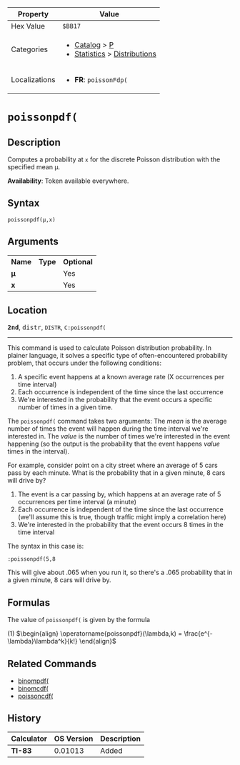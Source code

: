 | Property      | Value |
|---------------|-------|
| Hex Value     | `$BB17`|
| Categories    | <ul><li>[Catalog](<../categories/Catalog.md>) > [P](<../categories/Catalog.md#P>)</li><li>[Statistics](<../categories/Statistics.md>) > [Distributions](<../categories/Statistics.md#Distributions>)</li></ul> |
| Localizations | <ul><li><b>FR</b>: `poissonFdp(`</li></ul> |

# `poissonpdf(`

## Description
Computes a probability at `x` for the discrete Poisson distribution with the specified mean μ.


<b>Availability</b>: Token available everywhere.

## Syntax
`poissonpdf(μ,x)`

## Arguments
<table>
<tr><th>Name</th><th>Type</th><th>Optional</th></tr>

<tr><td><b>μ</b></td><td></td><td>Yes</td></tr>

<tr><td><b>x</b></td><td></td><td>Yes</td></tr>

</table>

## Location
<tt><kbd><b>2nd</b></kbd></tt>, <kbd>distr</kbd>, `DISTR`, `C:poissonpdf(`
<hr>

This command is used to calculate Poisson distribution probability. In plainer language, it solves a specific type of often-encountered probability problem, that occurs under the following conditions:

1.  A specific event happens at a known average rate (X occurrences per time interval)
2.  Each occurrence is independent of the time since the last occurrence
3.  We're interested in the probability that the event occurs a specific number of times in a given time.

The `poissonpdf(` command takes two arguments: The _mean_ is the average number of times the event will happen during the time interval we're interested in. The _value_ is the number of times we're interested in the event happening (so the output is the probability that the event happens _value_ times in the interval).

For example, consider point on a city street where an average of 5 cars pass by each minute. What is the probability that in a given minute, 8 cars will drive by?

1.  The event is a car passing by, which happens at an average rate of 5 occurrences per time interval (a minute)
2.  Each occurrence is independent of the time since the last occurrence (we'll assume this is true, though traffic might imply a correlation here)
3.  We're interested in the probability that the event occurs 8 times in the time interval

The syntax in this case is:

```ti-basic
:poissonpdf(5,8
```

  
This will give about .065 when you run it, so there's a .065 probability that in a given minute, 8 cars will drive by.

## Formulas

The value of `poissonpdf(` is given by the formula

(1) $`\begin{align} \operatorname{poissonpdf}(\lambda,k) = \frac{e^{-\lambda}\lambda^k}{k!} \end{align}`$ 

## Related Commands

*   [binompdf(](/binompdf)
*   [binomcdf(](/binomcdf)
*   [poissoncdf(](/poissoncdf)

## History
| Calculator | OS Version | Description |
|------------|------------|-------------|
| <b>TI-83</b> | 0.01013 | Added |


